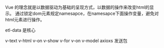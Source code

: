 Vue 的理念就是以数据驱动为基础的呈现方式，以数据的操作来改变html的显示。
通过锁定dom元素规定namesapce，在namesapce下面操作变量，避免对html元素进行操作。

etl-data 是核心

v-text v-html v-on v-show v-for v-on v-model 
axioxs 发送包